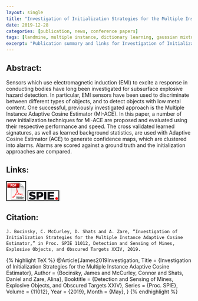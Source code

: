 ```yaml
---
layout: single
title: "Investigation of Initialization Strategies for the Multiple Instance Adaptive Cosine Estimator"
date: 2019-12-28
categories: [publication, news, conference papers]
tags: [landmine, multiple instance, dictionary learning, gaussian mixture model, adaptive cosine estimator]
excerpt: "Publication summary and links for Investigation of Initialization Strategies for the Multiple Instance Adaptive Cosine Estimator"
---
```


## Abstract:
Sensors which use electromagnetic induction (EMI) to excite a response in conducting bodies have long been investigated for subsurface explosive hazard detection. In particular, EMI sensors have been used to discriminate between different types of objects, and to detect objects with low metal content. One successful, previously investigated approach is the Multiple Instance Adaptive Cosine Estimator (MI-ACE). In this paper, a number of new initialization techniques for MI-ACE are proposed and evaluated using their respective performance and speed. The cross validated learned signatures, as well as learned background statistics, are used with Adaptive Cosine Estimator (ACE) to generate confidence maps, which are clustered into alarms. Alarms are scored against a ground truth and the initialization approaches are compared.

## Links:
<p>
<a href="/publications/Bocinsky2019Investigation.pdf"><img src="/photos/links/pdf-logo.png" alt="“PDF" height="50" border="2" /></a>
<a href="https://www.spiedigitallibrary.org/conference-proceedings-of-spie/11012/110120N/Investigation-of-initialization-strategies-for-the-Multiple-Instance-Adaptive-Cosine/10.1117/12.2519463.short"><img src="/photos/links/spie-logo.jpg" alt="“SPIE" height="25" border="2" /></a>
</p>

## Citation:
```
J. Bocinsky, C. McCurley, D. Shats and A. Zare, “Investigation of Initialization Strategies for the Multiple Instance Adaptive Cosine Estimator,” in Proc. SPIE 11012, Detection and Sensing of Mines, Explosive Objects, and Obscured Targets XXIV, 2019.
```

{% highlight TeX %}
@Article{James2019Investigation,
Title = {Investigation of Initialization Strategies for the Multiple Instance Adaptive Cosine Estimator},
Author = {Bocinsky, James and McCurley, Connor and Shats, Daniel and Zare, Alina},
Booktitle = {Detection and Sensing of Mines, Explosive Objects, and Obscured Targets XXIV},
Series = {Proc. SPIE},
Volume = {11012},
Year = {2019},
Month = {May},
}
{% endhighlight %}


